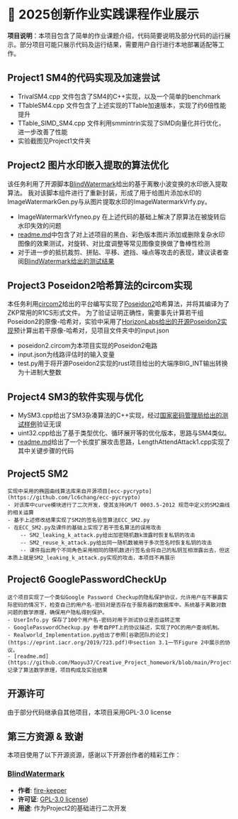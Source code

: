 # 📌 2025创新作业实践课程作业展示

**项目说明**：本项目包含了简单的作业课题介绍，代码简要说明及部分代码的运行展示。部分项目可能只展示代码及运行结果，需要用户自行进行本地部署适配等工作。

## Project1 SM4的代码实现及加速尝试
- TrivalSM4.cpp 文件包含了SM4的C++实现，以及一个简单的benchmark
- TTableSM4.cpp 文件包含了上述实现的TTable加速版本，实现了约6倍性能提升
- TTable_SIMD_SM4.cpp 文件利用smmintrin实现了SIMD向量化并行优化，进一步改善了性能
- 实验截图见Project1文件夹

## Project2 图片水印嵌入提取的算法优化
该任务利用了开源脚本[BlindWatermark](https://github.com/fire-keeper/BlindWatermark)给出的基于离散小波变换的水印嵌入提取算法。
我对该脚本组件进行了重新封装，形成了用于给图片添加水印的ImageWatermarkGen.py与从图片提取水印的ImageWatermarkVrfy.py。
- ImageWatermarkVrfyneo.py 在上述代码的基础上解决了原算法在被旋转后水印失效的问题
- [readme.md](https://github.com/Maoyu37/Creative_Project_homework/blob/main/Project2_ImageWaterPrint/readme.md)中包含了对上述项目的黑白、彩色版本图片添加或删除复杂水印图像的效果测试，对旋转、对比度调整等常见图像变换做了鲁棒性检测
- 对于进一步的抵抗裁剪、拼贴、平移、遮挡、噪点等攻击的表现，建议读者查阅[BlindWatermark给出的测试结果](https://github.com/fire-keeper/BlindWatermark/blob/master/readme.md)

## Project3 Poseidon2哈希算法的circom实现
本任务利用[circom2](https://github.com/iden3/circom)给出的平台编写实现了[Poseidon2](https://eprint.iacr.org/2023/323.pdf)哈希算法，并将其编译为了ZKP常用的R1CS形式文件。
为了验证证明正确性，需要事先计算若干组Poseidon2的原像-哈希对，实验中采用了[HorizonLabs给出的开源Poseidon2实现](https://github.com/HorizenLabs/poseidon2/tree/main)预计算出若干原像-哈希对，见项目文件夹中的input.json
- poseidon2.circom为本项目实现的Poseidon2电路
- input.json为线路评估时的输入变量
- test.py用于将开源Poseidon2实现的rust项目给出的大端序BIG_INT输出转换为十进制大整数

## Project4 SM3的软件实现与优化
- MySM3.cpp给出了SM3杂凑算法的C++实现，经过[国家密码管理局给出的测试样例](https://oscca.gov.cn/sca/xxgk/2010-12/17/1002389/files/302a3ada057c4a73830536d03e683110.pdf)验证无误
- uint32.cpp给出了基于类型优化、循环展开等的优化版本，思路与SM4类似。
- [readme.md](https://github.com/Maoyu37/Creative_Project_homework/blob/main/Project4_SM3SpeedUP/readme.md)给出了一个长度扩展攻击思路，LengthAttendAttack1.cpp实现了其中关键步骤的代码

## Project5 SM2
    实现中采用的椭圆曲线算法库来自开源项目[ecc-pycrypto](https://github.com/lc6chang/ecc-pycrypto)
    - 对该库中curve模块进行了二次开发，使其支持GM/T 0003.5-2012 规范中定义的SM2曲线的相关运算
    - 基于上述修改结果实现了SM2的签名验签算法ECC_SM2.py
    - 在ECC_SM2.py及课件的基础上实现了若干签名算法的误用攻击
        -- SM2_leaking_k_attack.py给出加密随机数k泄露时恢复私钥的攻击
        -- SM2_reuse_k_attack.py给出同一随机数被用于多次签名时恢复私钥的攻击
        -- 课件指出两个不同角色采用相同的随机数进行签名会将自己的私钥互相泄露出去，但这本质上就是SM2_leaking_k_attack.py实现的攻击，本项目不再展示

## Project6 GooglePasswordCheckUp
    这个项目实现了一个类似Google Password Checkup的隐私保护协议，允许用户在不暴露实际密码的情况下，检查自己的用户名-密码对是否存在于服务器的数据库中。系统基于离散对数问题的数学原理，确保用户隐私得到保护。
    - UserInfo.py 保存了100个用户名-密码对用于测试协议是否运转正常
    - GooglePasswordCheckup.py 参考自PPT上的协议描述，实现了POC的用户查询机制。
    - Realworld_Implementation.py给出了参照[谷歌团队的论文](https://eprint.iacr.org/2019/723.pdf)中section 3.1一节Figure 2中展示的协议。
    - [readme.md](https://github.com/Maoyu37/Creative_Project_homework/blob/main/Project6_GooglePasswordCheckUp/readme.md)记录了算法数学原理，项目构成及实验结果

## 开源许可
由于部分代码继承自其他项目，本项目采用GPL-3.0 license

## 第三方资源 & 致谢

本项目使用了以下开源资源，感谢以下开源创作者的精彩工作：

### [BlindWatermark](https://github.com/fire-keeper/BlindWatermark)
- **作者**: [fire-keeper](https://github.com/fire-keeper)
- **许可证**: [GPL-3.0 license](https://github.com/fire-keeper/BlindWatermark/blob/master/LICENSE))
- **用途**: 作为Project2的基础进行二次开发


